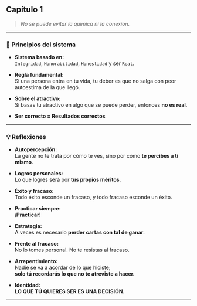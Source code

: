 ## Capítulo 1

> _No se puede evitar la química ni la conexión._

---

### 🧭 Principios del sistema

- **Sistema basado en:**  
  `Integridad`, `Honorabilidad`, `Honestidad` y ser `Real`.

- **Regla fundamental:**  
  Si una persona entra en tu vida, tu deber es que no salga con peor autoestima de la que llegó.

- **Sobre el atractivo:**  
  Si basas tu atractivo en algo que se puede perder, entonces **no es real**.

- **Ser correcto = Resultados correctos**

---

### 💡 Reflexiones

- **Autopercepción:**  
  La gente no te trata por cómo te ves, sino por cómo **te percibes a ti mismo**.

- **Logros personales:**  
  Lo que logres será por **tus propios méritos**.

- **Éxito y fracaso:**  
  Todo éxito esconde un fracaso, y todo fracaso esconde un éxito.

- **Practicar siempre:**  
  ¡**Practicar**!

- **Estrategia:**  
  A veces es necesario **perder cartas con tal de ganar**.

- **Frente al fracaso:**  
  No lo tomes personal. No te resistas al fracaso.

- **Arrepentimiento:**  
  Nadie se va a acordar de lo que hiciste;  
  **solo tú recordarás lo que no te atreviste a hacer.**

- **Identidad:**  
  **LO QUE TÚ QUIERES SER ES UNA DECISIÓN.**

---